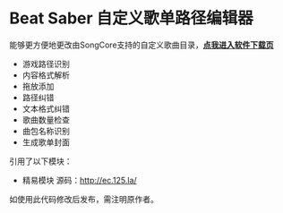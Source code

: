 
# Beat Saber 自定义歌单路径编辑器  
能够更方便地更改由SongCore支持的自定义歌曲目录，**[点我进入软件下载页](https://github.com/wgzeyu/BSSongFolderEditor/releases/latest)**  
* 游戏路径识别
* 内容格式解析
* 拖放添加
* 路径纠错
* 文本格式纠错
* 歌曲数量检查
* 曲包名称识别
* 生成歌单封面

引用了以下模块：  
* 精易模块 源码：http://ec.125.la/

如使用此代码修改后发布，需注明原作者。
